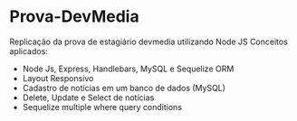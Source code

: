 # Prova-DevMedia
Replicação da prova de estagiário devmedia utilizando Node JS
Conceitos aplicados:
- Node Js, Express, Handlebars, MySQL e Sequelize ORM
- Layout Responsivo
- Cadastro de notícias em um banco de dados (MySQL)
- Delete, Update e Select de notícias
- Sequelize multiple where query conditions